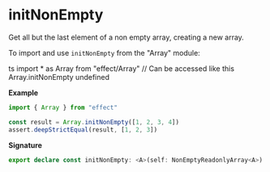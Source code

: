 # initNonEmpty

Get all but the last element of a non empty array, creating a new array.

To import and use `initNonEmpty` from the "Array" module:

ts
import \* as Array from "effect/Array"
// Can be accessed like this
Array.initNonEmpty
undefined

**Example**

```ts
import { Array } from "effect"

const result = Array.initNonEmpty([1, 2, 3, 4])
assert.deepStrictEqual(result, [1, 2, 3])
```

**Signature**

```ts
export declare const initNonEmpty: <A>(self: NonEmptyReadonlyArray<A>) => Array<A>
```

